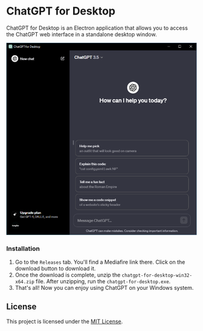 # ChatGPT for Desktop

ChatGPT for Desktop is an Electron application that allows you to access the ChatGPT web interface in a standalone desktop window.

![1](https://github.com/RuskyDev/ChatGPT-For-Desktop/blob/main/src/images/screenshots/1.png?raw=true)

### Installation
1. Go to the `Releases` tab. You'll find a Mediafire link there. Click on the download button to download it.
2. Once the download is complete, unzip the `chatgpt-for-desktop-win32-x64.zip` file. After unzipping, run the `chatgpt-for-desktop.exe`.
3. That's all! Now you can enjoy using ChatGPT on your Windows system.

## License

This project is licensed under the [MIT License](LICENSE).
